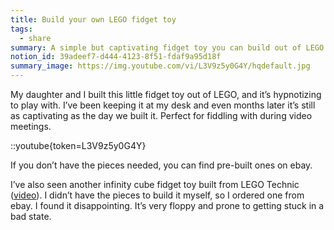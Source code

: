 ```yaml
---
title: Build your own LEGO fidget toy
tags:
  - share
summary: A simple but captivating fidget toy you can build out of LEGO
notion_id: 39adeef7-d444-4123-8f51-fdaf9a95d18f
summary_image: https://img.youtube.com/vi/L3V9z5y0G4Y/hqdefault.jpg
---
```

My daughter and I built this little fidget toy out of LEGO, and it’s hypnotizing to play with. I’ve been keeping it at my desk and even months later it’s still as captivating as the day we built it. Perfect for fiddling with during video meetings.

::youtube{token=L3V9z5y0G4Y}

If you don’t have the pieces needed, you can find pre-built ones on ebay.

I’ve also seen another infinity cube fidget toy built from LEGO Technic ([video](https://www.youtube.com/watch?v=DbPBwtX-BaE)). I didn’t have the pieces to build it myself, so I ordered one from ebay. I found it disappointing. It’s very floppy and prone to getting stuck in a bad state.
